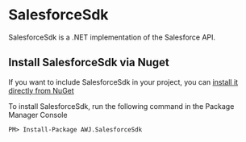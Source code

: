 # SalesforceSdk

SalesforceSdk is a .NET implementation of the Salesforce API.

## Install SalesforceSdk via Nuget
If you want to include SalesforceSdk in your project, you can [install it directly from NuGet](https://www.nuget.org/packages/AWJ.SalesforceSdk/)

To install SalesforceSdk, run the following command in the Package Manager Console
```
PM> Install-Package AWJ.SalesforceSdk
```
